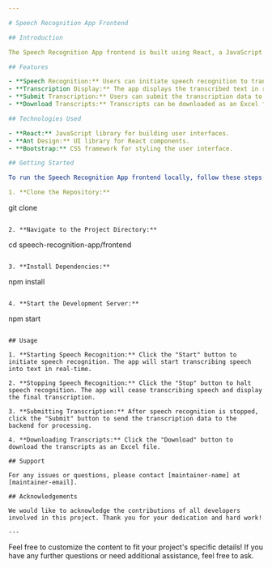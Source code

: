 ```yaml
---

# Speech Recognition App Frontend

## Introduction

The Speech Recognition App frontend is built using React, a JavaScript library for building user interfaces. It allows users to transcribe speech into text and save the transcripts to an Excel file.

## Features

- **Speech Recognition:** Users can initiate speech recognition to transcribe spoken text in real-time.
- **Transcription Display:** The app displays the transcribed text in real-time as speech recognition progresses.
- **Submit Transcription:** Users can submit the transcription data to the backend for processing.
- **Download Transcripts:** Transcripts can be downloaded as an Excel file for offline use.

## Technologies Used

- **React:** JavaScript library for building user interfaces.
- **Ant Design:** UI library for React components.
- **Bootstrap:** CSS framework for styling the user interface.

## Getting Started

To run the Speech Recognition App frontend locally, follow these steps:

1. **Clone the Repository:**
   ```
   git clone <repository-url>
   ```

2. **Navigate to the Project Directory:**
   ```
   cd speech-recognition-app/frontend
   ```

3. **Install Dependencies:**
   ```
   npm install
   ```

4. **Start the Development Server:**
   ```
   npm start
   ```

## Usage

1. **Starting Speech Recognition:** Click the "Start" button to initiate speech recognition. The app will start transcribing speech into text in real-time.

2. **Stopping Speech Recognition:** Click the "Stop" button to halt speech recognition. The app will cease transcribing speech and display the final transcription.

3. **Submitting Transcription:** After speech recognition is stopped, click the "Submit" button to send the transcription data to the backend for processing.

4. **Downloading Transcripts:** Click the "Download" button to download the transcripts as an Excel file.

## Support

For any issues or questions, please contact [maintainer-name] at [maintainer-email].

## Acknowledgements

We would like to acknowledge the contributions of all developers involved in this project. Thank you for your dedication and hard work!

---
```


Feel free to customize the content to fit your project's specific details! If you have any further questions or need additional assistance, feel free to ask.